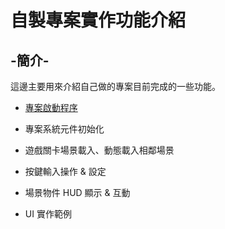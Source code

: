 # 自製專案實作功能介紹

## -簡介-
這邊主要用來介紹自己做的專案目前完成的一些功能。

- [專案啟動程序](https://github.com/CEAlbertHo/WorkDemonstration_UnityProjectBuildingExample/tree/master/%E5%B0%88%E6%A1%88%E5%95%9F%E5%8B%95%E7%A8%8B%E5%BA%8F)
  
- 專案系統元件初始化
- 遊戲關卡場景載入、動態載入相鄰場景
- 按鍵輸入操作 & 設定
- 場景物件 HUD 顯示 & 互動
- UI 實作範例